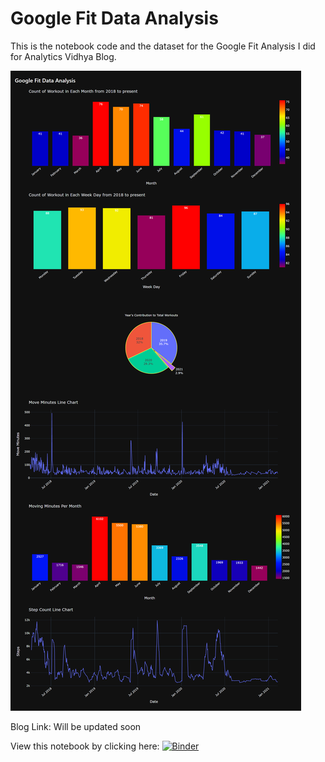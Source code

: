 # Google Fit Data Analysis

This is the notebook code and the dataset for the Google Fit Analysis I did for Analytics Vidhya Blog.

![image](./preview.png)

Blog Link: Will be updated soon


View this notebook by clicking here: [![Binder](https://mybinder.org/badge_logo.svg)](https://mybinder.org/v2/gh/kaustubhgupta/google-fit-data-analysis/HEAD?filepath=voila%2Frender%2FGoogle%20Fit%20Data%20Analysis.ipynb)

